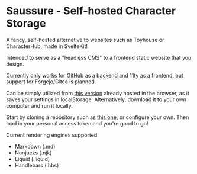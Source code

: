 # Saussure - Self-hosted Character Storage

A fancy, self-hosted alternative to websites such as Toyhouse or CharacterHub, made in SvelteKit!

Intended to serve as a "headless CMS" to a frontend static website that you design.

Currently only works for GitHub as a backend and 11ty as a frontend, but support for Forgejo/Gitea is planned.

Can be simply utilized from [this version]() already hosted in the browser, as it saves your settings in localStorage. Alternatively, download it to your own computer and run it locally.

Start by cloning a repository such as [this one](), or configure your own. Then load in your personal access token and you're good to go!

Current rendering engines supported
- Markdown (.md)
- Nunjucks (.njk)
- Liquid (.liquid)
- Handlebars (.hbs)